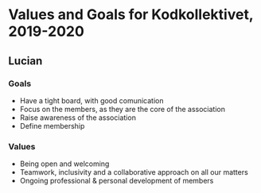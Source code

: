 # Values and Goals for Kodkollektivet, 2019-2020

## Lucian
### Goals
- Have a tight board, with good comunication
- Focus on the members, as they are the core of the association
- Raise awareness of the association
- Define membership

### Values
- Being open and welcoming
- Teamwork, inclusivity and a collaborative approach on all our matters
- Ongoing professional & personal development of members
